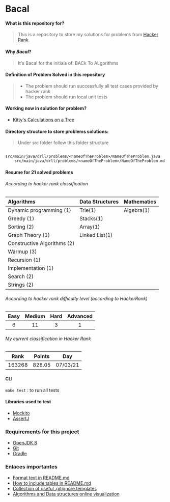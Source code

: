 # Bacal


#### What is this repository for?
> This is a repository to store my solutions for problems 
from [Hacker Rank](https://www.hackerrank.com/dashboard). 

#### Why _Bacal_?
> It's Bacal for the initials of: BACk To ALgorithms

#### Definition of Problem Solved in this repository
> - The problem should run successfully all test cases provided by hacker rank
> - The problem should run local unit tests

#### Working now in solution for problem?
* [Kitty's Calculations on a Tree](https://www.hackerrank.com/challenges/kittys-calculations-on-a-tree/problem)

#### Directory structure to store problems solutions:
> Under src folder follow this folder structure
```
    src/main/java/drll/problems/<nameOfTheProblem>/NameOfTheProblem.java
    src/main/java/drll/problems/<nameOfTheProblem>/NameOfTheProblem.md
```

#### Resume for 21 solved problems

###### According to hacker rank classification

| Algorithms                    | Data Structures | Mathematics |
| :---                          | ---             | ---         |
| Dynamic programming (1)       | Trie(1)         | Algebra(1)  |
| Greedy (1)                    | Stacks(1)       |             |
| Sorting (2)                   | Array(1)        |             |
| Graph Theory (1)              | Linked List(1)  |             |
| Constructive Algorithms (2)   |                 |             |
| Warmup (3)                    |                 |             |
| Recursion (1)                 |                 |             |
| Implementation (1)            |                 |             |
| Search (2)                    |                 |             |
| Strings (2)                   |                 |             |
          
###### According to hacker rank difficulty level (according to HackerRank)

| Easy  | Medium | Hard  | Advanced |
| :---: | :---:  | :---: |   :---:  |
|   6   |   11   |   3   |     1    |

###### My current classification in Hacker Rank

| Rank   | Points    | Day      | 
| :---:  |  :---:    | :---:    |
| 163268 |  828.05   | 07/03/21 |

#### CLI
`make test` : to run all tests

#### Libraries used to test
* [Mockito](http://site.mockito.org/)
* [AssertJ](http://joel-costigliola.github.io/assertj/index.html)

### Requirements for this project
* [OpenJDK 8](http://openjdk.java.net/install/)
* [Git](https://git-scm.com/)
* [Gradle](https://gradle.org/)

### Enlaces importantes
* [Format text in README.md](https://help.github.com/articles/basic-writing-and-formatting-syntax/)
* [How to include tables in README.md](https://help.github.com/articles/organizing-information-with-tables/)
* [Collection of useful .gitignore templates](https://github.com/github/gitignore)
* [Algorithms and Data structures online visualization](https://www.cs.usfca.edu/~galles/visualization/Algorithms.html)

